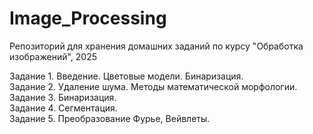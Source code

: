 # Image_Processing
Репозиторий для хранения домашних заданий по курсу "Обработка изображений", 2025

Задание 1. Введение. Цветовые модели. Бинаризация.  
Задание 2. Удаление шума. Методы математической морфологии.  
Задание 3. Бинаризация.  
Задание 4. Сегментация.  
Задание 5. Преобразование Фурье, Вейвлеты.  

